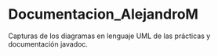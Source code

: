 # Documentacion_AlejandroM
Capturas de los diagramas en lenguaje UML de las prácticas y documentación javadoc.
